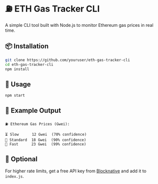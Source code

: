 # ⛽ ETH Gas Tracker CLI

A simple CLI tool built with Node.js to monitor Ethereum gas prices in real time.

## 📦 Installation

```bash
git clone https://github.com/youruser/eth-gas-tracker-cli
cd eth-gas-tracker-cli
npm install
```

## 🚀 Usage

```bash
npm start
```

## 🧪 Example Output

```
⛽ Ethereum Gas Prices (Gwei):

⏳ Slow      12 Gwei  (70% confidence)
🚗 Standard  18 Gwei  (90% confidence)
🚀 Fast      23 Gwei  (99% confidence)
```

## 🔐 Optional

For higher rate limits, get a free API key from [Blocknative](https://account.blocknative.com/) and add it to `index.js`.